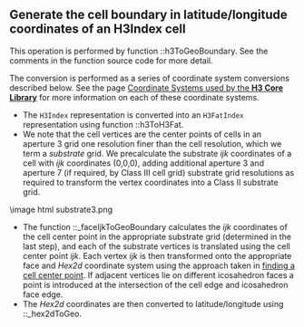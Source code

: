 Generate the cell boundary in latitude/longitude coordinates of an H3Index cell
---

This operation is performed by function ::h3ToGeoBoundary. See the comments in the function source code for more detail.

The conversion is performed as a series of coordinate system conversions described below. See the page <a href="./md_doxyfiles_coordsystems.html">Coordinate Systems used by the __H3 Core Library__</a> for more information on each of these coordinate systems.

* The `H3Index` representation is converted into an `H3FatIndex` representation using function ::h3ToH3Fat.
* We note that the cell vertices are the center points of cells in an aperture 3 grid one resolution finer than the cell resolution, which we term a _substrate_ grid. We precalculate the substrate _ijk_ coordinates of a cell with _ijk_ coordinates (0,0,0), adding additional aperture 3 and aperture 7 (if required, by Class III cell grid) substrate grid resolutions as required to transform the vertex coordinates into a Class II substrate grid.

\image html substrate3.png

* The function ::\_faceIjkToGeoBoundary calculates the _ijk_ coordinates of the cell center point in the appropriate substrate grid (determined in the last step), and each of the substrate vertices is translated using the cell center point _ijk_. Each vertex _ijk_ is then transformed onto the appropriate face and _Hex2d_ coordinate system using the approach taken in <a href="./md_doxyfiles_h3_to_geo_desc.html">finding a cell center point</a>. If adjacent vertices lie on different icosahedron faces a point is introduced at the intersection of the cell edge and icosahedron face edge.
* The _Hex2d_ coordinates are then converted to latitude/longitude using ::\_hex2dToGeo.
